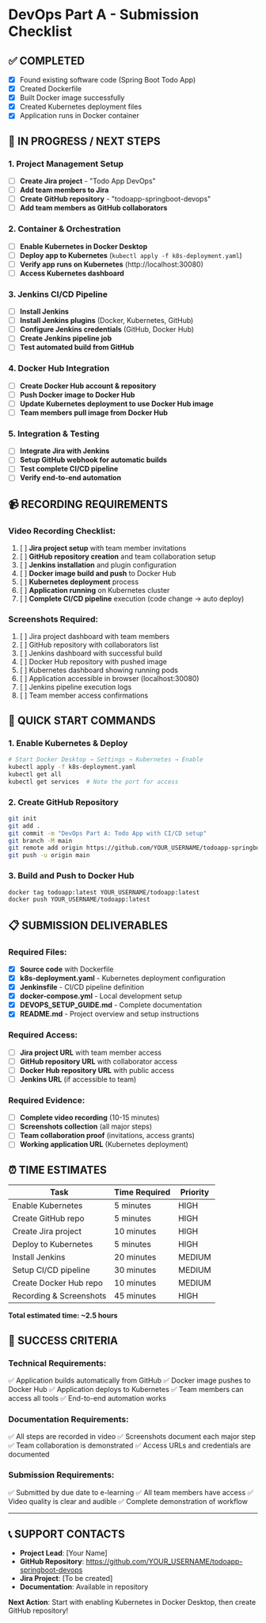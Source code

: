 # DevOps Part A - Submission Checklist

## ✅ COMPLETED
- [x] Found existing software code (Spring Boot Todo App)
- [x] Created Dockerfile
- [x] Built Docker image successfully
- [x] Created Kubernetes deployment files
- [x] Application runs in Docker container

## 🔄 IN PROGRESS / NEXT STEPS

### 1. Project Management Setup
- [ ] **Create Jira project** - "Todo App DevOps"
- [ ] **Add team members to Jira**
- [ ] **Create GitHub repository** - "todoapp-springboot-devops"
- [ ] **Add team members as GitHub collaborators**

### 2. Container & Orchestration
- [ ] **Enable Kubernetes in Docker Desktop**
- [ ] **Deploy app to Kubernetes** (`kubectl apply -f k8s-deployment.yaml`)
- [ ] **Verify app runs on Kubernetes** (http://localhost:30080)
- [ ] **Access Kubernetes dashboard**

### 3. Jenkins CI/CD Pipeline
- [ ] **Install Jenkins**
- [ ] **Install Jenkins plugins** (Docker, Kubernetes, GitHub)
- [ ] **Configure Jenkins credentials** (GitHub, Docker Hub)
- [ ] **Create Jenkins pipeline job**
- [ ] **Test automated build from GitHub**

### 4. Docker Hub Integration
- [ ] **Create Docker Hub account & repository**
- [ ] **Push Docker image to Docker Hub**
- [ ] **Update Kubernetes deployment to use Docker Hub image**
- [ ] **Team members pull image from Docker Hub**

### 5. Integration & Testing
- [ ] **Integrate Jira with Jenkins**
- [ ] **Setup GitHub webhook for automatic builds**
- [ ] **Test complete CI/CD pipeline**
- [ ] **Verify end-to-end automation**

## 📹 RECORDING REQUIREMENTS

### Video Recording Checklist:
1. [ ] **Jira project setup** with team member invitations
2. [ ] **GitHub repository creation** and team collaboration setup
3. [ ] **Jenkins installation** and plugin configuration
4. [ ] **Docker image build and push** to Docker Hub
5. [ ] **Kubernetes deployment** process
6. [ ] **Application running** on Kubernetes cluster
7. [ ] **Complete CI/CD pipeline** execution (code change → auto deploy)

### Screenshots Required:
1. [ ] Jira project dashboard with team members
2. [ ] GitHub repository with collaborators list
3. [ ] Jenkins dashboard with successful build
4. [ ] Docker Hub repository with pushed image
5. [ ] Kubernetes dashboard showing running pods
6. [ ] Application accessible in browser (localhost:30080)
7. [ ] Jenkins pipeline execution logs
8. [ ] Team member access confirmations

## 🚀 QUICK START COMMANDS

### 1. Enable Kubernetes & Deploy
```bash
# Start Docker Desktop → Settings → Kubernetes → Enable
kubectl apply -f k8s-deployment.yaml
kubectl get all
kubectl get services  # Note the port for access
```

### 2. Create GitHub Repository
```bash
git init
git add .
git commit -m "DevOps Part A: Todo App with CI/CD setup"
git branch -M main
git remote add origin https://github.com/YOUR_USERNAME/todoapp-springboot-devops.git
git push -u origin main
```

### 3. Build and Push to Docker Hub
```bash
docker tag todoapp:latest YOUR_USERNAME/todoapp:latest
docker push YOUR_USERNAME/todoapp:latest
```

## 📋 SUBMISSION DELIVERABLES

### Required Files:
- [x] **Source code** with Dockerfile
- [x] **k8s-deployment.yaml** - Kubernetes deployment configuration
- [x] **Jenkinsfile** - CI/CD pipeline definition
- [x] **docker-compose.yml** - Local development setup
- [x] **DEVOPS_SETUP_GUIDE.md** - Complete documentation
- [x] **README.md** - Project overview and setup instructions

### Required Access:
- [ ] **Jira project URL** with team member access
- [ ] **GitHub repository URL** with collaborator access
- [ ] **Docker Hub repository URL** with public access
- [ ] **Jenkins URL** (if accessible to team)

### Required Evidence:
- [ ] **Complete video recording** (10-15 minutes)
- [ ] **Screenshots collection** (all major steps)
- [ ] **Team collaboration proof** (invitations, access grants)
- [ ] **Working application URL** (Kubernetes deployment)

## ⏰ TIME ESTIMATES

| Task | Time Required | Priority |
|------|---------------|----------|
| Enable Kubernetes | 5 minutes | HIGH |
| Create GitHub repo | 5 minutes | HIGH |
| Create Jira project | 10 minutes | HIGH |
| Deploy to Kubernetes | 5 minutes | HIGH |
| Install Jenkins | 20 minutes | MEDIUM |
| Setup CI/CD pipeline | 30 minutes | MEDIUM |
| Create Docker Hub repo | 10 minutes | MEDIUM |
| Recording & Screenshots | 45 minutes | HIGH |

**Total estimated time: ~2.5 hours**

## 🎯 SUCCESS CRITERIA

### Technical Requirements:
✅ Application builds automatically from GitHub
✅ Docker image pushes to Docker Hub
✅ Application deploys to Kubernetes
✅ Team members can access all tools
✅ End-to-end automation works

### Documentation Requirements:
✅ All steps are recorded in video
✅ Screenshots document each major step
✅ Team collaboration is demonstrated
✅ Access URLs and credentials are documented

### Submission Requirements:
✅ Submitted by due date to e-learning
✅ All team members have access
✅ Video quality is clear and audible
✅ Complete demonstration of workflow

---

## 📞 SUPPORT CONTACTS
- **Project Lead**: [Your Name]
- **GitHub Repository**: https://github.com/YOUR_USERNAME/todoapp-springboot-devops
- **Jira Project**: [To be created]
- **Documentation**: Available in repository

**Next Action**: Start with enabling Kubernetes in Docker Desktop, then create GitHub repository!
